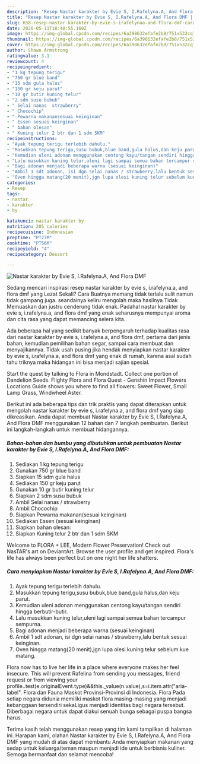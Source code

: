 ```yaml
---
description: "Resep Nastar karakter by Evie S, I.Rafelyna.A, And Flora DMF | Cara Buat Nastar karakter by Evie S, I.Rafelyna.A, And Flora DMF Yang Lezat Sekali"
title: "Resep Nastar karakter by Evie S, I.Rafelyna.A, And Flora DMF | Cara Buat Nastar karakter by Evie S, I.Rafelyna.A, And Flora DMF Yang Lezat Sekali"
slug: 658-resep-nastar-karakter-by-evie-s-irafelynaa-and-flora-dmf-cara-buat-nastar-karakter-by-evie-s-irafelynaa-and-flora-dmf-yang-lezat-sekali
date: 2020-05-11T18:48:55.160Z
image: https://img-global.cpcdn.com/recipes/6a398632efafe2b8/751x532cq70/nastar-karakter-by-evie-s-irafelynaa-and-flora-dmf-foto-resep-utama.jpg
thumbnail: https://img-global.cpcdn.com/recipes/6a398632efafe2b8/751x532cq70/nastar-karakter-by-evie-s-irafelynaa-and-flora-dmf-foto-resep-utama.jpg
cover: https://img-global.cpcdn.com/recipes/6a398632efafe2b8/751x532cq70/nastar-karakter-by-evie-s-irafelynaa-and-flora-dmf-foto-resep-utama.jpg
author: Shawn Armstrong
ratingvalue: 3.1
reviewcount: 4
recipeingredient:
- "1 kg tepung terigu"
- "750 gr blue band"
- "15 sdm gula halus"
- "150 gr keju parut"
- "10 gr butir kuning telur"
- "2 sdm susu bubuk"
- " Selai nanas  strawberry"
- " Chocochip"
- " Pewarna makanansesuai keinginan"
- " Essen sesuai keinginan"
- " bahan olesan"
- " Kuning telur 2 btr dan 1 sdm SKM"
recipeinstructions:
- "Ayak tepung terigu terlebih dahulu."
- "Masukkan tepung terigu,susu bubuk,blue band,gula halus,dan keju parut."
- "Kemudian uleni adonan menggunakan centong kayu/tangan sendiri hingga berbutir-butir."
- "Lalu masukkan kuning telur,uleni lagi sampai semua bahan tercampur sempurna."
- "Bagi adonan menjadi beberapa warna (sesuai keinginan)"
- "Ambil 1 sdt adonan, isi dgn selai nanas / strawberry,lalu bentuk sesuai keinginan."
- "Oven hingga matang(20 menit),jgn lupa olesi kuning telur sebelum kue matang."
categories:
- Resep
tags:
- nastar
- karakter
- by

katakunci: nastar karakter by 
nutrition: 205 calories
recipecuisine: Indonesian
preptime: "PT27M"
cooktime: "PT56M"
recipeyield: "4"
recipecategory: Dessert

---
```



![Nastar karakter by Evie S, I.Rafelyna.A, And Flora DMF](https://img-global.cpcdn.com/recipes/6a398632efafe2b8/751x532cq70/nastar-karakter-by-evie-s-irafelynaa-and-flora-dmf-foto-resep-utama.jpg)

Sedang mencari inspirasi resep nastar karakter by evie s, i.rafelyna.a, and flora dmf yang Lezat Sekali? Cara Buatnya memang tidak terlalu sulit namun tidak gampang juga. seandainya keliru mengolah maka hasilnya Tidak Memuaskan dan justru cenderung tidak enak. Padahal nastar karakter by evie s, i.rafelyna.a, and flora dmf yang enak seharusnya mempunyai aroma dan cita rasa yang dapat memancing selera kita.

Ada beberapa hal yang sedikit banyak berpengaruh terhadap kualitas rasa dari nastar karakter by evie s, i.rafelyna.a, and flora dmf, pertama dari jenis bahan, kemudian pemilihan bahan segar, sampai cara membuat dan menyajikannya. Tidak usah pusing jika hendak menyiapkan nastar karakter by evie s, i.rafelyna.a, and flora dmf yang enak di rumah, karena asal sudah tahu triknya maka hidangan ini bisa menjadi sajian spesial.

Start the quest by talking to Flora in Mondstadt. Collect one portion of Dandelion Seeds. Flighty Flora and Flora Quest - Genshin Impact Flowers Locations Guide shows you where to find all flowers: Sweet Flower, Small Lamp Grass, Windwheel Aster.


Berikut ini ada beberapa tips dan trik praktis yang dapat diterapkan untuk mengolah nastar karakter by evie s, i.rafelyna.a, and flora dmf yang siap dikreasikan. Anda dapat membuat Nastar karakter by Evie S, I.Rafelyna.A, And Flora DMF menggunakan 12 bahan dan 7 langkah pembuatan. Berikut ini langkah-langkah untuk membuat hidangannya.

<!--inarticleads1-->

##### Bahan-bahan dan bumbu yang dibutuhkan untuk pembuatan Nastar karakter by Evie S, I.Rafelyna.A, And Flora DMF:

1. Sediakan 1 kg tepung terigu
1. Gunakan 750 gr blue band
1. Siapkan 15 sdm gula halus
1. Sediakan 150 gr keju parut
1. Gunakan 10 gr butir kuning telur
1. Siapkan 2 sdm susu bubuk
1. Ambil  Selai nanas / strawberry
1. Ambil  Chocochip
1. Siapkan  Pewarna makanan(sesuai keinginan)
1. Sediakan  Essen (sesuai keinginan)
1. Siapkan  bahan olesan:
1. Siapkan  Kuning telur 2 btr dan 1 sdm SKM


Welcome to FLORA + LEE, Modern Flower Preservation! Check out NasTAR&#39;s art on DeviantArt. Browse the user profile and get inspired. Flora&#39;s life has always been perfect but on one night her life shatters. 

<!--inarticleads2-->

##### Cara menyiapkan Nastar karakter by Evie S, I.Rafelyna.A, And Flora DMF:

1. Ayak tepung terigu terlebih dahulu.
1. Masukkan tepung terigu,susu bubuk,blue band,gula halus,dan keju parut.
1. Kemudian uleni adonan menggunakan centong kayu/tangan sendiri hingga berbutir-butir.
1. Lalu masukkan kuning telur,uleni lagi sampai semua bahan tercampur sempurna.
1. Bagi adonan menjadi beberapa warna (sesuai keinginan)
1. Ambil 1 sdt adonan, isi dgn selai nanas / strawberry,lalu bentuk sesuai keinginan.
1. Oven hingga matang(20 menit),jgn lupa olesi kuning telur sebelum kue matang.


Flora now has to live her life in a place where everyone makes her feel insecure. This will prevent Rafelina from sending you messages, friend request or from viewing your profile..test(e.originalEvent.type)&amp;&amp;this._value(n.value),s=i.item.attr(&#34;aria-label&#34;. Flora dan Fauna Maskot Provinsi-Provinsi di Indonesia. Flora Pada setiap negara didunia memiliki maskot flora masing-masing yang menjadi kebanggaan tersendiri sekaLigus menjadi identitas bagi negara tersebut. Diberbagai negara untuk dapat diakui senuah bunga sebagai puspa bangsa harus. 

Terima kasih telah menggunakan resep yang tim kami tampilkan di halaman ini. Harapan kami, olahan Nastar karakter by Evie S, I.Rafelyna.A, And Flora DMF yang mudah di atas dapat membantu Anda menyiapkan makanan yang sedap untuk keluarga/teman maupun menjadi ide untuk berbisnis kuliner. Semoga bermanfaat dan selamat mencoba!
